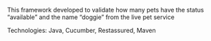 This framework developed to validate how many pets have the status “available” and the name “doggie” from the live pet service

Technologies:
Java,
Cucumber,
Restassured,
Maven
